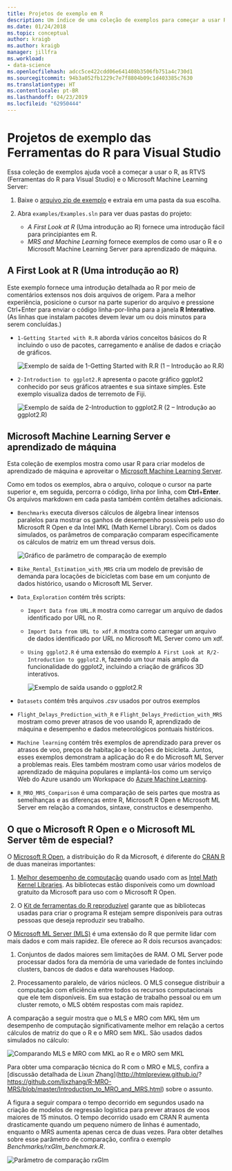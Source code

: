 ```yaml
---
title: Projetos de exemplo em R
description: Um índice de uma coleção de exemplos para começar a usar R e Visual Studio.
ms.date: 01/24/2018
ms.topic: conceptual
author: kraigb
ms.author: kraigb
manager: jillfra
ms.workload:
- data-science
ms.openlocfilehash: adcc5ce422cdd06e641408b3506fb751a4c730d1
ms.sourcegitcommit: 94b3a052fb1229c7e7f8804b09c1d403385c7630
ms.translationtype: HT
ms.contentlocale: pt-BR
ms.lasthandoff: 04/23/2019
ms.locfileid: "62950444"
---
```

# <a name="r-tools-for-visual-studio-sample-projects"></a>Projetos de exemplo das Ferramentas do R para Visual Studio

Essa coleção de exemplos ajuda você a começar a usar o R, as RTVS (Ferramentas do R para Visual Studio) e o Microsoft Machine Learning Server:

1. Baixe o [arquivo zip de exemplo](https://github.com/Microsoft/RTVS-docs/archive/master.zip) e extraia em uma pasta da sua escolha.
1. Abra `examples/Examples.sln` para ver duas pastas do projeto:

    - *A First Look at R* (Uma introdução ao R) fornece uma introdução fácil para principiantes em R.
    - *MRS and Machine Learning* fornece exemplos de como usar o R e o Microsoft Machine Learning Server para aprendizado de máquina.

## <a name="a-first-look-at-r"></a>A First Look at R (Uma introdução ao R)

Este exemplo fornece uma introdução detalhada ao R por meio de comentários extensos nos dois arquivos de origem. Para a melhor experiência, posicione o cursor na parte superior do arquivo e pressione Ctrl+Enter para enviar o código linha-por-linha para a janela **R Interativo**. (As linhas que instalam pacotes devem levar um ou dois minutos para serem concluídas.)

- `1-Getting Started with R.R` aborda vários conceitos básicos do R incluindo o uso de pacotes, carregamento e análise de dados e criação de gráficos.

    ![Exemplo de saída de 1-Getting Started with R.R (1 – Introdução ao R.R)](media/samples-getting-started-output.png)

- `2-Introduction to ggplot2.R` apresenta o pacote gráfico ggplot2 conhecido por seus gráficos atraentes e sua sintaxe simples. Este exemplo visualiza dados de terremoto de Fiji.

    ![Exemplo de saída de 2-Introduction to ggplot2.R (2 – Introdução ao ggplot2.R)](media/samples-ggplot-output.png)

## <a name="microsoft-machine-learning-server-and-machine-learning"></a>Microsoft Machine Learning Server e aprendizado de máquina

Esta coleção de exemplos mostra como usar R para criar modelos de aprendizado de máquina e aproveitar o [Microsoft Machine Learning Server](/machine-learning-server/what-is-machine-learning-server).

Como em todos os exemplos, abra o arquivo, coloque o cursor na parte superior e, em seguida, percorra o código, linha por linha, com **Ctrl**+**Enter**. Os arquivos markdown em cada pasta também contêm detalhes adicionais.

- `Benchmarks` executa diversos cálculos de álgebra linear intensos paralelos para mostrar os ganhos de desempenho possíveis pelo uso do Microsoft R Open e da Intel MKL (Math Kernel Library). Com os dados simulados, os parâmetros de comparação comparam especificamente os cálculos de matriz em um thread versus dois.

    ![Gráfico de parâmetro de comparação de exemplo](media/samples-mro-benchmark-plot.png)

- `Bike_Rental_Estimation_with_MRS` cria um modelo de previsão de demanda para locações de bicicletas com base em um conjunto de dados histórico, usando o Microsoft ML Server.

- `Data_Exploration` contém três scripts:

  - `Import Data from URL.R` mostra como carregar um arquivo de dados identificado por URL no R.
  - `Import Data from URL to xdf.R` mostra como carregar um arquivo de dados identificado por URL no Microsoft ML Server como um xdf.
  - `Using ggplot2.R` é uma extensão do exemplo `A First Look at R/2-Introduction to ggplot2.R`, fazendo um tour mais amplo da funcionalidade do ggplot2, incluindo a criação de gráficos 3D interativos.

      ![Exemplo de saída usando o ggplot2.R](media/samples-3d-interactive.png)

- `Datasets` contém três arquivos *.csv* usados por outros exemplos
- `Flight_Delays_Prediction_with_R` e `Flight_Delays_Prediction_with_MRS` mostram como prever atrasos de voo usando R, aprendizado de máquina e desempenho e dados meteorológicos pontuais históricos.
- `Machine learning` contém três exemplos de aprendizado para prever os atrasos de voo, preços de habitação e locações de bicicleta. Juntos, esses exemplos demonstram a aplicação do R e do Microsoft ML Server a problemas reais. Eles também mostram como usar vários modelos de aprendizado de máquina populares e implantá-los como um serviço Web do Azure usando um Workspace do [Azure Machine Learning](https://azure.microsoft.com/services/machine-learning/).

- `R_MRO_MRS_Comparison` é uma comparação de seis partes que mostra as semelhanças e as diferenças entre R, Microsoft R Open e Microsoft ML Server em relação a comandos, sintaxe, constructos e desempenho.

## <a name="whats-special-about-microsoft-r-open-and-microsoft-ml-server"></a>O que o Microsoft R Open e o Microsoft ML Server têm de especial?

O [Microsoft R Open](https://aka.ms/rtvs-r-open), a distribuição do R da Microsoft, é diferente do [CRAN R](https://cran.r-project.org/) de duas maneiras importantes:

1. [Melhor desempenho de computação](https://mran.revolutionanalytics.com/rro/#intelmkl1) quando usado com as [Intel Math Kernel Libraries](https://software.intel.com/intel-mkl). As bibliotecas estão disponíveis como um download gratuito da Microsoft para uso com o Microsoft R Open.

1. O [Kit de ferramentas do R reproduzível](https://mran.revolutionanalytics.com/rro/#reproducibility) garante que as bibliotecas usadas para criar o programa R estejam sempre disponíveis para outras pessoas que deseja reproduzir seu trabalho.

O [Microsoft ML Server (MLS)](/machine-learning-server/what-is-machine-learning-server) é uma extensão do R que permite lidar com mais dados e com mais rapidez. Ele oferece ao R dois recursos avançados:

1. Conjuntos de dados maiores sem limitações de RAM. O ML Server pode processar dados fora da memória de uma variedade de fontes incluindo clusters, bancos de dados e data warehouses Hadoop.

1. Processamento paralelo, de vários núcleos. O MLS consegue distribuir a computação com eficiência entre todos os recursos computacionais que ele tem disponíveis. Em sua estação de trabalho pessoal ou em um cluster remoto, o MLS obtém respostas com mais rapidez.

A comparação a seguir mostra que o MLS e MRO com MKL têm um desempenho de computação significativamente melhor em relação a certos cálculos de matriz do que o R e o MRO sem MKL. São usados dados simulados no cálculo:

![Comparando MLS e MRO com MKL ao R e o MRO sem MKL](media/samples-speed-comparison.png)

Para obter uma comparação técnica do R com o MRO e MLS, confira a [discussão detalhada de Lixun Zhang](http://htmlpreview.github.io/? https://github.com/lixzhang/R-MRO-MRS/blob/master/Introduction_to_MRO_and_MRS.html) sobre o assunto.

A figura a seguir compara o tempo decorrido em segundos usado na criação de modelos de regressão logística para prever atrasos de voos maiores de 15 minutos.  O tempo decorrido usado em CRAN R aumenta drasticamente quando um pequeno número de linhas é aumentado, enquanto o MRS aumenta apenas cerca de duas vezes. Para obter detalhes sobre esse parâmetro de comparação, confira o exemplo *Benchmarks/rxGlm_benchmark.R*.

![Parâmetro de comparação rxGlm](media/samples-rxGLM-benchmark.png)
